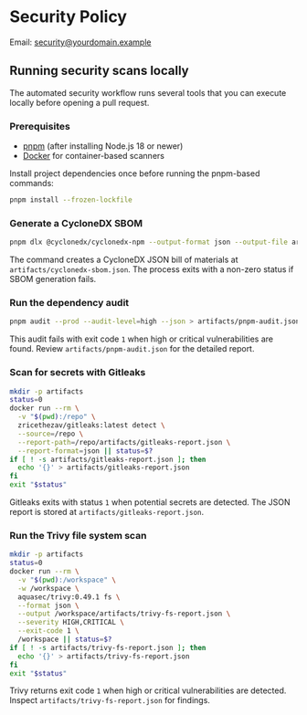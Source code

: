 # Security Policy

Email: security@yourdomain.example

## Running security scans locally

The automated security workflow runs several tools that you can execute locally before opening a pull request.

### Prerequisites
- [pnpm](https://pnpm.io/) (after installing Node.js 18 or newer)
- [Docker](https://docs.docker.com/get-docker/) for container-based scanners

Install project dependencies once before running the pnpm-based commands:

```bash
pnpm install --frozen-lockfile
```

### Generate a CycloneDX SBOM

```bash
pnpm dlx @cyclonedx/cyclonedx-npm --output-format json --output-file artifacts/cyclonedx-sbom.json
```

The command creates a CycloneDX JSON bill of materials at `artifacts/cyclonedx-sbom.json`. The process exits with a non-zero status if SBOM generation fails.

### Run the dependency audit

```bash
pnpm audit --prod --audit-level=high --json > artifacts/pnpm-audit.json
```

This audit fails with exit code `1` when high or critical vulnerabilities are found. Review `artifacts/pnpm-audit.json` for the detailed report.

### Scan for secrets with Gitleaks

```bash
mkdir -p artifacts
status=0
docker run --rm \
  -v "$(pwd):/repo" \
  zricethezav/gitleaks:latest detect \
  --source=/repo \
  --report-path=/repo/artifacts/gitleaks-report.json \
  --report-format=json || status=$?
if [ ! -s artifacts/gitleaks-report.json ]; then
  echo '{}' > artifacts/gitleaks-report.json
fi
exit "$status"
```

Gitleaks exits with status `1` when potential secrets are detected. The JSON report is stored at `artifacts/gitleaks-report.json`.

### Run the Trivy file system scan

```bash
mkdir -p artifacts
status=0
docker run --rm \
  -v "$(pwd):/workspace" \
  -w /workspace \
  aquasec/trivy:0.49.1 fs \
  --format json \
  --output /workspace/artifacts/trivy-fs-report.json \
  --severity HIGH,CRITICAL \
  --exit-code 1 \
  /workspace || status=$?
if [ ! -s artifacts/trivy-fs-report.json ]; then
  echo '{}' > artifacts/trivy-fs-report.json
fi
exit "$status"
```

Trivy returns exit code `1` when high or critical vulnerabilities are detected. Inspect `artifacts/trivy-fs-report.json` for findings.
